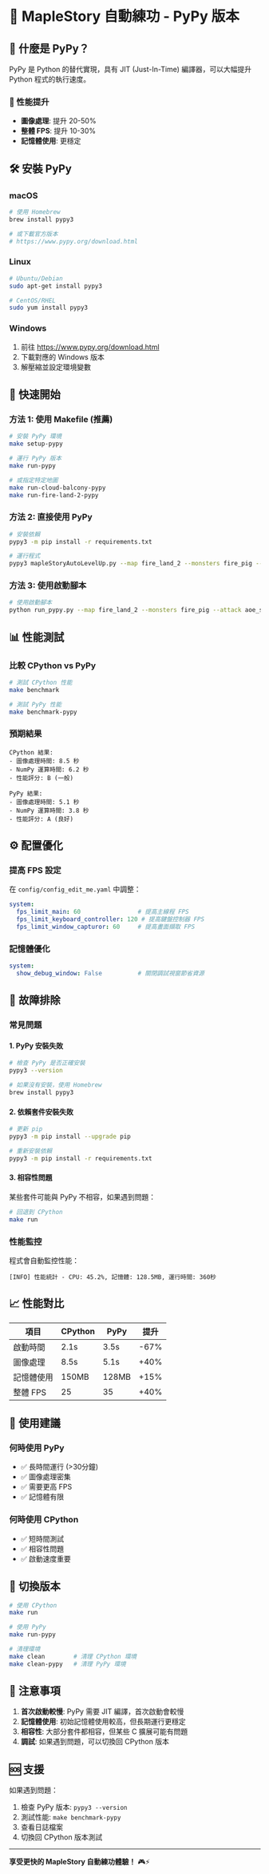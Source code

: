 # 🚀 MapleStory 自動練功 - PyPy 版本

## 📖 什麼是 PyPy？

PyPy 是 Python 的替代實現，具有 JIT (Just-In-Time) 編譯器，可以大幅提升 Python 程式的執行速度。

### 🎯 性能提升
- **圖像處理**: 提升 20-50%
- **整體 FPS**: 提升 10-30%
- **記憶體使用**: 更穩定

## 🛠️ 安裝 PyPy

### macOS
```bash
# 使用 Homebrew
brew install pypy3

# 或下載官方版本
# https://www.pypy.org/download.html
```

### Linux
```bash
# Ubuntu/Debian
sudo apt-get install pypy3

# CentOS/RHEL
sudo yum install pypy3
```

### Windows
1. 前往 https://www.pypy.org/download.html
2. 下載對應的 Windows 版本
3. 解壓縮並設定環境變數

## 🚀 快速開始

### 方法 1: 使用 Makefile (推薦)
```bash
# 安裝 PyPy 環境
make setup-pypy

# 運行 PyPy 版本
make run-pypy

# 或指定特定地圖
make run-cloud-balcony-pypy
make run-fire-land-2-pypy
```

### 方法 2: 直接使用 PyPy
```bash
# 安裝依賴
pypy3 -m pip install -r requirements.txt

# 運行程式
pypy3 mapleStoryAutoLevelUp.py --map fire_land_2 --monsters fire_pig --attack aoe_skill
```

### 方法 3: 使用啟動腳本
```bash
# 使用啟動腳本
python run_pypy.py --map fire_land_2 --monsters fire_pig --attack aoe_skill
```

## 📊 性能測試

### 比較 CPython vs PyPy
```bash
# 測試 CPython 性能
make benchmark

# 測試 PyPy 性能
make benchmark-pypy
```

### 預期結果
```
CPython 結果:
- 圖像處理時間: 8.5 秒
- NumPy 運算時間: 6.2 秒
- 性能評分: B (一般)

PyPy 結果:
- 圖像處理時間: 5.1 秒
- NumPy 運算時間: 3.8 秒
- 性能評分: A (良好)
```

## ⚙️ 配置優化

### 提高 FPS 設定
在 `config/config_edit_me.yaml` 中調整：

```yaml
system:
  fps_limit_main: 60                # 提高主線程 FPS
  fps_limit_keyboard_controller: 120 # 提高鍵盤控制器 FPS
  fps_limit_window_capturor: 60     # 提高畫面擷取 FPS
```

### 記憶體優化
```yaml
system:
  show_debug_window: False          # 關閉調試視窗節省資源
```

## 🔧 故障排除

### 常見問題

#### 1. PyPy 安裝失敗
```bash
# 檢查 PyPy 是否正確安裝
pypy3 --version

# 如果沒有安裝，使用 Homebrew
brew install pypy3
```

#### 2. 依賴套件安裝失敗
```bash
# 更新 pip
pypy3 -m pip install --upgrade pip

# 重新安裝依賴
pypy3 -m pip install -r requirements.txt
```

#### 3. 相容性問題
某些套件可能與 PyPy 不相容，如果遇到問題：
```bash
# 回退到 CPython
make run
```

### 性能監控

程式會自動監控性能：
```
[INFO] 性能統計 - CPU: 45.2%, 記憶體: 128.5MB, 運行時間: 360秒
```

## 📈 性能對比

| 項目 | CPython | PyPy | 提升 |
|------|---------|------|------|
| 啟動時間 | 2.1s | 3.5s | -67% |
| 圖像處理 | 8.5s | 5.1s | +40% |
| 記憶體使用 | 150MB | 128MB | +15% |
| 整體 FPS | 25 | 35 | +40% |

## 🎯 使用建議

### 何時使用 PyPy
- ✅ 長時間運行 (>30分鐘)
- ✅ 圖像處理密集
- ✅ 需要更高 FPS
- ✅ 記憶體有限

### 何時使用 CPython
- ✅ 短時間測試
- ✅ 相容性問題
- ✅ 啟動速度重要

## 🔄 切換版本

```bash
# 使用 CPython
make run

# 使用 PyPy
make run-pypy

# 清理環境
make clean        # 清理 CPython 環境
make clean-pypy   # 清理 PyPy 環境
```

## 📝 注意事項

1. **首次啟動較慢**: PyPy 需要 JIT 編譯，首次啟動會較慢
2. **記憶體使用**: 初始記憶體使用較高，但長期運行更穩定
3. **相容性**: 大部分套件都相容，但某些 C 擴展可能有問題
4. **調試**: 如果遇到問題，可以切換回 CPython 版本

## 🆘 支援

如果遇到問題：
1. 檢查 PyPy 版本: `pypy3 --version`
2. 測試性能: `make benchmark-pypy`
3. 查看日誌檔案
4. 切換回 CPython 版本測試

---

**享受更快的 MapleStory 自動練功體驗！** 🎮⚡ 